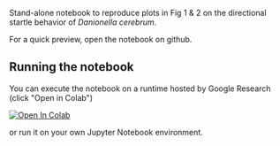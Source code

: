 Stand-alone notebook to reproduce plots in Fig 1 & 2 on the directional startle behavior of _Danionella cerebrum_.  

For a quick preview, open the notebook on github.

## Running the notebook
You can execute the notebook on a runtime hosted by Google Research (click "Open in Colab") 

<a target="_blank" href="https://github.com/danionella/veith_et_al_2024/tree/main/figures/generate_figures_1_2.ipynb">
  <img src="https://colab.research.google.com/assets/colab-badge.svg" alt="Open In Colab"/>
</a>

or run it on your own Jupyter Notebook environment.
